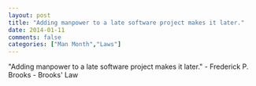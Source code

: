 ```yaml
---
layout: post
title: "Adding manpower to a late software project makes it later."
date: 2014-01-11
comments: false
categories: ["Man Month","Laws"]
---
```


<span class='quote'>"Adding manpower to a late software project makes it later."</span>
<span class='by'>- Frederick P. Brooks - Brooks' Law</span>
